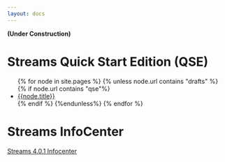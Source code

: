 ```yaml
---
layout: docs
---
```


**(Under Construction)**

# Streams Quick Start Edition (QSE)
<ul>
{% for node in site.pages %}
    {% unless node.url contains "drafts" %} 
	{% if node.url contains "qse"%}
      <li><a href='/streamsx.documentation{{node.url}}'>{{node.title}}</a></li>
  {% endif %}
  {%endunless%}
{% endfor %}
</ul>

# Streams InfoCenter
[Streams 4.0.1 Infocenter](http://www-01.ibm.com/support/knowledgecenter/#!/SSCRJU_4.0.1/com.ibm.streams.welcome.doc/doc/kc-homepage.html)